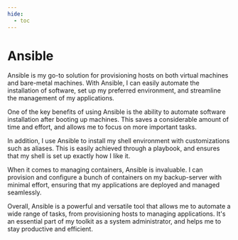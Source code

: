 ```yaml
---
hide:
  - toc
---
```

# Ansible

Ansible is my go-to solution for provisioning hosts on both virtual machines and bare-metal machines. With Ansible, I can easily automate the installation of software, set up my preferred environment, and streamline the management of my applications.

One of the key benefits of using Ansible is the ability to automate software installation after booting up machines. This saves a considerable amount of time and effort, and allows me to focus on more important tasks.

In addition, I use Ansible to install my shell environment with customizations such as aliases. This is easily achieved through a playbook, and ensures that my shell is set up exactly how I like it.

When it comes to managing containers, Ansible is invaluable. I can provision and configure a bunch of containers on my backup-server with minimal effort, ensuring that my applications are deployed and managed seamlessly.

Overall, Ansible is a powerful and versatile tool that allows me to automate a wide range of tasks, from provisioning hosts to managing applications. It's an essential part of my toolkit as a system administrator, and helps me to stay productive and efficient.